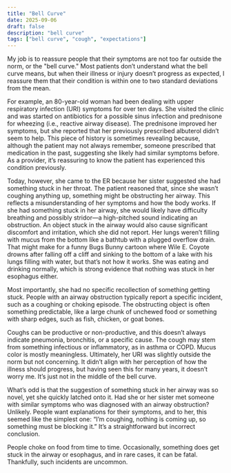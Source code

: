 ```yaml
---
title: "Bell Curve"
date: 2025-09-06
draft: false
description: "bell curve"
tags: ["bell curve", "cough", "expectations"]
---
```


My job is to reassure people that their symptoms are not too far outside the norm, or the "bell curve." Most patients don’t understand what the bell curve means, but when their illness or injury doesn’t progress as expected, I reassure them that their condition is within one to two standard deviations from the mean.

For example, an 80-year-old woman had been dealing with upper respiratory infection (URI) symptoms for over ten days. She visited the clinic and was started on antibiotics for a possible sinus infection and prednisone for wheezing (i.e., reactive airway disease). The prednisone improved her symptoms, but she reported that her previously prescribed albuterol didn’t seem to help. This piece of history is sometimes revealing because, although the patient may not always remember, someone prescribed that medication in the past, suggesting she likely had similar symptoms before. As a provider, it’s reassuring to know the patient has experienced this condition previously.

Today, however, she came to the ER because her sister suggested she had something stuck in her throat. The patient reasoned that, since she wasn’t coughing anything up, something might be obstructing her airway. This reflects a misunderstanding of her symptoms and how the body works. If she had something stuck in her airway, she would likely have difficulty breathing and possibly stridor—a high-pitched sound indicating an obstruction. An object stuck in the airway would also cause significant discomfort and irritation, which she did not report. Her lungs weren’t filling with mucus from the bottom like a bathtub with a plugged overflow drain. That might make for a funny Bugs Bunny cartoon where Wile E. Coyote drowns after falling off a cliff and sinking to the bottom of a lake with his lungs filling with water, but that’s not how it works. She was eating and drinking normally, which is strong evidence that nothing was stuck in her esophagus either.

Most importantly, she had no specific recollection of something getting stuck. People with an airway obstruction typically report a specific incident, such as a coughing or choking episode. The obstructing object is often something predictable, like a large chunk of unchewed food or something with sharp edges, such as fish, chicken, or goat bones.

Coughs can be productive or non-productive, and this doesn’t always indicate pneumonia, bronchitis, or a specific cause. The cough may stem from something infectious or inflammatory, as in asthma or COPD. Mucus color is mostly meaningless. Ultimately, her URI was slightly outside the norm but not concerning. It didn’t align with her perception of how the illness should progress, but having seen this for many years, it doesn’t worry me. It’s just not in the middle of the bell curve.

What’s odd is that the suggestion of something stuck in her airway was so novel, yet she quickly latched onto it. Had she or her sister met someone with similar symptoms who was diagnosed with an airway obstruction? Unlikely. People want explanations for their symptoms, and to her, this seemed like the simplest one: “I’m coughing, nothing is coming up, so something must be blocking it.” It’s a straightforward but incorrect conclusion.

People choke on food from time to time. Occasionally, something does get stuck in the airway or esophagus, and in rare cases, it can be fatal. Thankfully, such incidents are uncommon.
